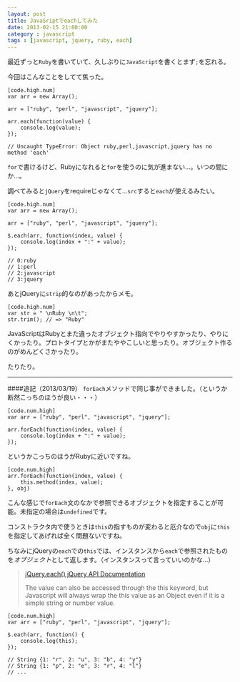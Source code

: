 ```yaml
---
layout: post
title: JavaSriptでeachしてみた
date: 2013-02-15 21:00:00
category : javascript
tags : [javascript, jquery, ruby, each]
---
```


最近ずっと`Ruby`を書いていて、久しぶりに`JavaScript`を書くとまず`;`を忘れる。

今回はこんなことをしてて焦った。

	[code.high.num]
	var arr = new Array();
	
	arr = ["ruby", "perl", "javascript", "jquery"];
	
	arr.each(function(value) {
		console.log(value);
	});
	
	// Uncaught TypeError: Object ruby,perl,javascript,jquery has no method 'each'

`for`で書けるけど、Rubyになれると`for`を使うのに気が進まない…。いつの間にか…。

調べてみると`jQuery`をrequireじゃなくて…`src`すると`each`が使えるみたい。

	[code.high.num]
	var arr = new Array();
	
	arr = ["ruby", "perl", "javascript", "jquery"];
	
	$.each(arr, function(index, value) {
		console.log(index + ":" + value);
	});
		
	// 0:ruby
	// 1:perl
	// 2:javascript
	// 3:jquery	

あとjQueryに`strip`的なのがあったからメモ。

	[code.high.num]
	var str = " \nRuby \n\t";
	str.trim(); // => "Ruby"

JavaScriptはRubyとまた違ったオブジェクト指向でやりやすかったり、やりにくかったり。プロトタイプとかがまたややこしいと思ったり。オブジェクト作るのがめんどくさかったり。

たりたり。

---
####追記（2013/03/19）
`forEach`メソッドで同じ事ができました。（というか断然こっちのほうが良い・・・）

	[code.num.high]
	var arr = ["ruby", "perl", "javascript", "jquery"];
	
	arr.forEach(function(index, value) {
		console.log(index + ":" + value);
	});

というかこっちのほうがRubyに近いですね。

	[code.num.high]
	arr.forEach(function(index, value) {
		this.method(index, value);
	}, obj)

こんな感じで`forEach`文のなかで参照できるオブジェクトを指定することが可能。未指定の場合は`undefined`です。

コンストラクタ内で使うときは`this`の指すものが変わると厄介なので`obj`に`this`を指定してあげれば全く問題ないですね。

ちなみにjQueryの`each`での`this`では、インスタンスから`each`で参照されたものを*オブジェクト*として返します。（インスタンスって言っていいのかな...）

> [jQuery.each() jQuery API Documentation](http://api.jquery.com/jQuery.each/ "jQuery.each() jQuery API Documentation")
> 
> The value can also be accessed through the this keyword, but Javascript will always wrap the this value as an Object even if it is a simple string or number value.

	[code.num.high]
	var arr = ["ruby", "perl", "javascript", "jquery"];
	
	$.each(arr, function() {
		console.log(this);
	});
	
	// String {1: "r", 2: "u", 3: "b", 4: "y"}
	// String {1: "p", 2: "e", 3: "r", 4: "l"}
	// ...
